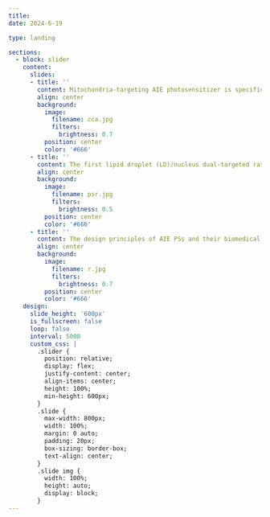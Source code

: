 ```yaml
---
title: 
date: 2024-6-19

type: landing

sections:
  - block: slider
    content:
      slides:
      - title: ''
        content: Mitochondria-targeting AIE photosensitizer is specifically synthesized inside cancer cells, realizing precise photodynamic therapy
        align: center
        background:
          image:
            filename: cca.jpg
            filters:
              brightness: 0.7
          position: center
          color: '#666'
      - title: ''
        content: The first lipid droplet (LD)/nucleus dual-targeted ratiometric fluorescence probe, CQPP, for monitoring polarity change was developed.
        align: center
        background:
          image:
            filename: psr.jpg
            filters:
              brightness: 0.5
          position: center
          color: '#666'
      - title: ''
        content: The design principles of AIE PSs and their biomedical applications are discussed in detail.
        align: center
        background:
          image:
            filename: r.jpg
            filters:
              brightness: 0.7
          position: center
          color: '#666'
    design:
      slide_height: '600px'
      is_fullscreen: false
      loop: false
      interval: 5000
      custom_css: |
        .slider {
          position: relative;
          display: flex;
          justify-content: center;
          align-items: center;
          height: 100%;
          min-height: 600px;
        }
        .slide {
          max-width: 800px;
          width: 100%;
          margin: 0 auto;
          padding: 20px;
          box-sizing: border-box;
          text-align: center;
        }
        .slide img {
          width: 100%;
          height: auto;
          display: block;
        }
---
```


